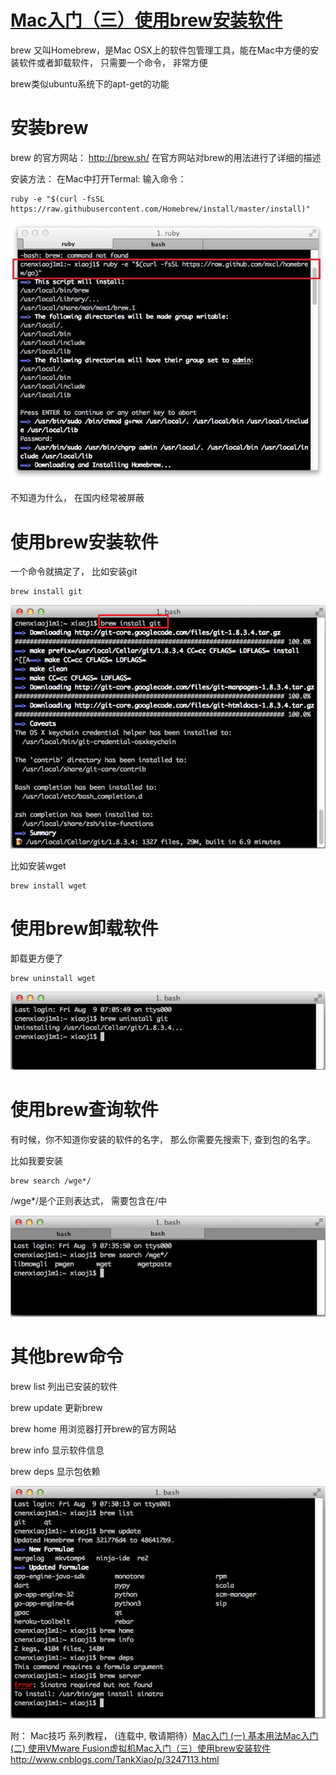 # [Mac入门（三）使用brew安装软件](http://www.cnblogs.com/TankXiao/p/3247113.html)

brew 又叫Homebrew，是Mac OSX上的软件包管理工具，能在Mac中方便的安装软件或者卸载软件， 只需要一个命令， 非常方便

brew类似ubuntu系统下的apt-get的功能

 

# 安装brew

brew 的官方网站： http://brew.sh/   在官方网站对brew的用法进行了详细的描述

安装方法：  在Mac中打开Termal:  输入命令：

```
ruby -e "$(curl -fsSL https://raw.githubusercontent.com/Homebrew/install/master/install)"
```

![img](image-201709041504/f4498726-073d-45ca-8524-e256e0624401.jpg)

 不知道为什么， 在国内经常被屏蔽

 

# 使用brew安装软件

一个命令就搞定了， 比如安装git

```
brew install git
```

![img](image-201709041504/3c756c4a-f21e-447d-a8e6-400c1603cb2f.png)

比如安装wget

```
brew install wget
```

 

# 使用brew卸载软件

卸载更方便了

```
brew uninstall wget
```

 ![img](image-201709041504/624bc54b-4f87-4fad-a61f-3f569b024ea3.png)

# 使用brew查询软件

有时候，你不知道你安装的软件的名字， 那么你需要先搜索下, 查到包的名字。

比如我要安装

```
brew search /wge*/
```

/wge*/是个正则表达式， 需要包含在/中

![img](image-201709041504/a4f99274-1db0-4a08-9e73-efa8c929d564.png) 

 

# 其他brew命令

brew list           列出已安装的软件

brew update     更新brew

brew home       用浏览器打开brew的官方网站

brew info         显示软件信息

brew deps        显示包依赖

![img](image-201709041504/1fe996df-b0ab-4e4f-9e2b-fe5b92ae163f.png) 

 

 

 附： Mac技巧 系列教程， (连载中, 敬请期待）[Mac入门 (一) 基本用法](http://www.cnblogs.com/TankXiao/archive/2013/01/05/2845413.html)[Mac入门 (二) 使用VMware Fusion虚拟机](http://www.cnblogs.com/TankXiao/p/3267796.html)[Mac入门（三）使用brew安装软件](http://www.cnblogs.com/TankXiao/p/3247113.html)
http://www.cnblogs.com/TankXiao/p/3247113.html